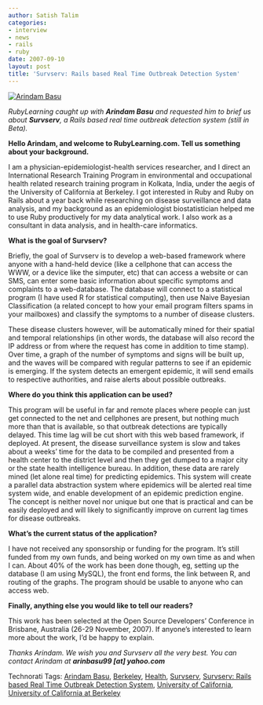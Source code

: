 ```yaml
---
author: Satish Talim
categories:
- interview
- news
- rails
- ruby
date: 2007-09-10
layout: post
title: 'Survserv: Rails based Real Time Outbreak Detection System'
---
```


[![Arindam
Basu](http://www.rubylearning.com/images/ab.jpg)](http://www.rubylearning.com/images/ab.jpg "Arindam Basu")

*RubyLearning caught up with **Arindam Basu** and requested him to brief
us about **Survserv**, a Rails based real time outbreak detection system
(still in Beta).*<!--more-->

**Hello Arindam, and welcome to RubyLearning.com. Tell us something
about your background.**

I am a physician-epidemiologist-health services researcher, and I direct
an International Research Training Program in environmental and
occupational health related research training program in Kolkata, India,
under the aegis of the University of California at Berkeley. I got
interested in Ruby and Ruby on Rails about a year back while researching
on disease surveillance and data analysis, and my background as an
epidemiologist biostatistician helped me to use Ruby productively for my
data analytical work. I also work as a consultant in data analysis, and
in health-care informatics.

**What is the goal of **Survserv**?**

Briefly, the goal of Survserv is to develop a web-based framework where
anyone with a hand-held device (like a cellphone that can access the
WWW, or a device like the simputer, etc) that can access a website or
can SMS, can enter some basic information about specific symptoms and
complaints to a web-database. The database will connect to a statistical
program (I have used R for statistical computing), then use Naive
Bayesian Classification (a related concept to how your email program
filters spams in your mailboxes) and classify the symptoms to a number
of disease clusters.

These disease clusters however, will be automatically mined for their
spatial and temporal relationships (in other words, the database will
also record the IP address or from where the request has come in
addition to time stamp). Over time, a graph of the number of symptoms
and signs will be built up, and the waves will be compared with regular
patterns to see if an epidemic is emerging. If the system detects an
emergent epidemic, it will send emails to respective authorities, and
raise alerts about possible outbreaks.

**Where do you think this application can be used?**

This program will be useful in far and remote places where people can
just get connected to the net and cellphones are present, but nothing
much more than that is available, so that outbreak detections are
typically delayed. This time lag will be cut short with this web based
framework, if deployed. At present, the disease surveillance system is
slow and takes about a weeks’ time for the data to be compiled and
presented from a health center to the district level and then they get
dumped to a major city or the state health intelligence bureau. In
addition, these data are rarely mined (let alone real time) for
predicting epidemics. This system will create a parallel data
abstraction system where epidemics will be alerted real time system
wide, and enable development of an epidemic prediction engine. The
concept is neither novel nor unique but one that is practical and can be
easily deployed and will likely to significantly improve on current lag
times for disease outbreaks.

**What’s the current status of the application?**

I have not received any sponsorship or funding for the program. It’s
still funded from my own funds, and being worked on my own time as and
when I can. About 40% of the work has been done though, eg, setting up
the database (I am using MySQL), the front end forms, the link between
R, and routing of the graphs. The program should be usable to anyone who
can access web.

**Finally, anything else you would like to tell our readers?**

This work has been selected at the Open Source Developers’ Conference in
Brisbane, Australia (26-29 November, 2007). If anyone’s interested to
learn more about the work, I’d be happy to explain.

*Thanks Arindam. We wish you and Survserv all the very best. You can
contact Arindam at **arinbasu99 [at] yahoo.com***

Technorati Tags: [Arindam Basu](http://technorati.com/tag/Arindam+Basu),
[Berkeley](http://technorati.com/tag/Berkeley),
[Health](http://technorati.com/tag/Health),
[Survserv](http://technorati.com/tag/Survserv), [Survserv: Rails based
Real Time Outbreak Detection
System](http://technorati.com/tag/Survserv%3A+Rails+based+Real+Time+Outbreak+Detection+System),
[University of
California](http://technorati.com/tag/University+of+California),
[University of California at
Berkeley](http://technorati.com/tag/University+of+California+at+Berkeley)
